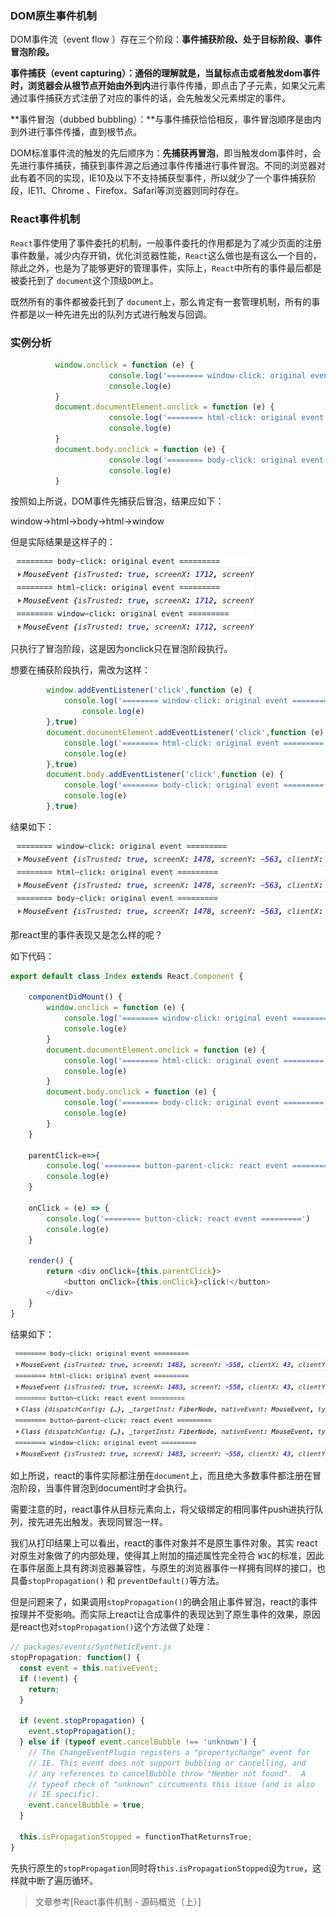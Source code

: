 ### DOM原生事件机制

DOM事件流（event  flow ）存在三个阶段：**事件捕获阶段、处于目标阶段、事件冒泡阶段。**

**事件捕获（event  capturing）：**通俗的理解就是，当鼠标点击或者触发dom事件时，浏览器会从根节点开始**由外到内**进行事件传播，即点击了子元素，如果父元素通过事件捕获方式注册了对应的事件的话，会先触发父元素绑定的事件。

**事件冒泡（dubbed  bubbling）：**与事件捕获恰恰相反，事件冒泡顺序是由内到外进行事件传播，直到根节点。

DOM标准事件流的触发的先后顺序为：**先捕获再冒泡**，即当触发dom事件时，会先进行事件捕获，捕获到事件源之后通过事件传播进行事件冒泡。不同的浏览器对此有着不同的实现，IE10及以下不支持捕获型事件，所以就少了一个事件捕获阶段，IE11、Chrome 、Firefox、Safari等浏览器则同时存在。

### React事件机制

`React`事件使用了事件委托的机制，一般事件委托的作用都是为了减少页面的注册事件数量，减少内存开销，优化浏览器性能，`React`这么做也是有这么一个目的，除此之外，也是为了能够更好的管理事件，实际上，`React`中所有的事件最后都是被委托到了 `document`这个顶级`DOM`上。

既然所有的事件都被委托到了 `document`上，那么肯定有一套管理机制，所有的事件都是以一种先进先出的队列方式进行触发与回调。



### 实例分析

```javascript
          window.onclick = function (e) {
                      console.log('======== window-click: original event =========')
                      console.log(e)
          }
          document.documentElement.onclick = function (e) {
                      console.log('======== html-click: original event =========')
                      console.log(e)
          }
          document.body.onclick = function (e) {
                      console.log('======== body-click: original event =========')
                      console.log(e)
          }
```

按照如上所说，DOM事件先捕获后冒泡，结果应如下：

window->html->body->html->window

但是实际结果是这样子的：

![01](./assets/01/01.png)



只执行了冒泡阶段，这是因为onclick只在冒泡阶段执行。

想要在捕获阶段执行，需改为这样：

```javascript
        window.addEventListener('click',function (e) {
            console.log('======== window-click: original event =========')
                console.log(e)
        },true)
        document.documentElement.addEventListener('click',function (e) {
            console.log('======== html-click: original event =========')
            console.log(e)
        },true)
        document.body.addEventListener('click',function (e) {
            console.log('======== body-click: original event =========')
            console.log(e)
        },true)
```

结果如下：

![02](./assets/01/02.png)

那react里的事件表现又是怎么样的呢？

如下代码：

```javascript
export default class Index extends React.Component {

    componentDidMount() {
        window.onclick = function (e) {
            console.log('======== window-click: original event =========')
            console.log(e)
        }
        document.documentElement.onclick = function (e) {
            console.log('======== html-click: original event =========')
            console.log(e)
        }
        document.body.onclick = function (e) {
            console.log('======== body-click: original event =========')
            console.log(e)
        }
    }

    parentClick=e=>{
        console.log('======== button-parent-click: react event =========')
        console.log(e)
    }

    onClick = (e) => {
        console.log('======== button-click: react event =========')
        console.log(e)
    }

    render() {
        return <div onClick={this.parentClick}>
            <button onClick={this.onClick}>click!</button>
        </div>
    }
}

```

结果如下：

![03](./assets/01/03.png)

如上所说，react的事件实际都注册在`document`上，而且绝大多数事件都注册在冒泡阶段，当事件冒泡到document时才会执行。

需要注意的时，react事件从目标元素向上，将父级绑定的相同事件push进执行队列，按先进先出触发。表现同冒泡一样。

我们从打印结果上可以看出，react的事件对象并不是原生事件对象。其实 react 对原生对象做了的内部处理，使得其上附加的描述属性完全符合 `W3C`的标准，因此在事件层面上具有跨浏览器兼容性，与原生的浏览器事件一样拥有同样的接口，也具备`stopPropagation()` 和 `preventDefault()`等方法。

但是问题来了，如果调用`stopPropagation()`的确会阻止事件冒泡，react的事件按理并不受影响。而实际上react让合成事件的表现达到了原生事件的效果，原因是react也对`stopPropagation()`这个方法做了处理：

```javascript
// packages/events/SyntheticEvent.js
stopPropagation: function() {
  const event = this.nativeEvent;
  if (!event) {
    return;
  }

  if (event.stopPropagation) {
    event.stopPropagation();
  } else if (typeof event.cancelBubble !== 'unknown') {
    // The ChangeEventPlugin registers a "propertychange" event for
    // IE. This event does not support bubbling or cancelling, and
    // any references to cancelBubble throw "Member not found".  A
    // typeof check of "unknown" circumvents this issue (and is also
    // IE specific).
    event.cancelBubble = true;
  }

  this.isPropagationStopped = functionThatReturnsTrue;
}
```

先执行原生的`stopPropagation`同时将`this.isPropagationStopped`设为`true`，这样就中断了遍历循环。



> 文章参考[React事件机制 - 源码概览（上）]
